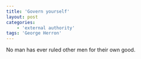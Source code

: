 ```yaml
---
title: 'Govern yourself'
layout: post
categories:
    - 'external authority'
tags: 'George Herron'
---
```


No man has ever ruled other men for their own good.